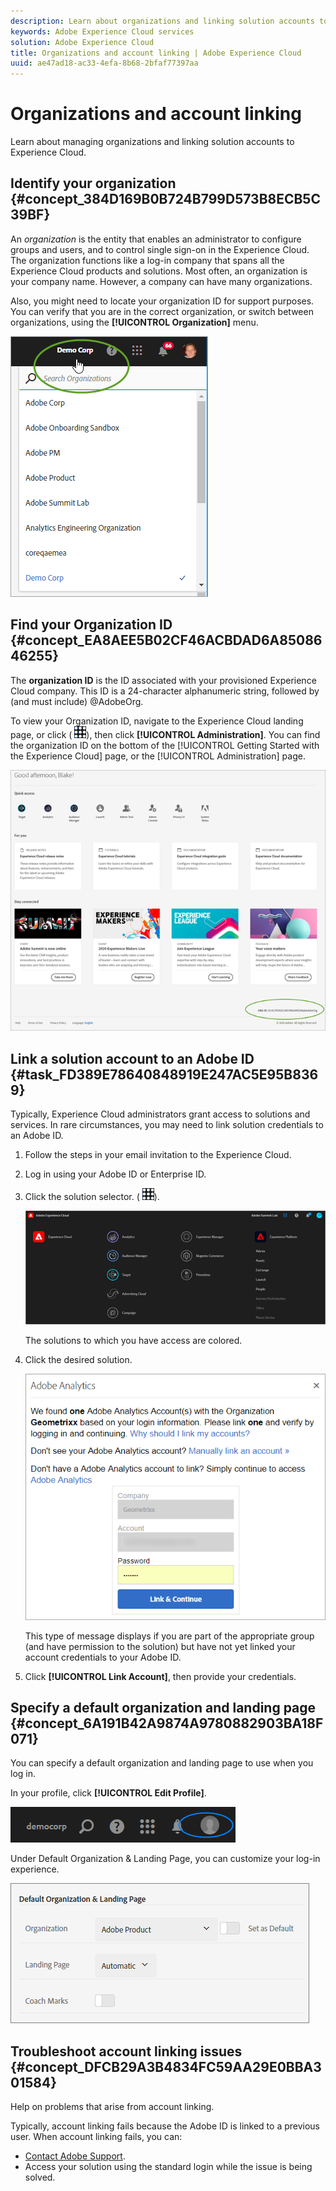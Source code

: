 ```yaml
---
description: Learn about organizations and linking solution accounts to Experience Cloud.
keywords: Adobe Experience Cloud services
solution: Adobe Experience Cloud
title: Organizations and account linking | Adobe Experience Cloud
uuid: ae47ad18-ac33-4efa-8b68-2bfaf77397aa
---
```


# Organizations and account linking

Learn about managing organizations and linking solution accounts to Experience Cloud.

## Identify your organization {#concept_384D169B0B724B799D573B8ECB5C39BF}

An *organization* is the entity that enables an administrator to configure groups and users, and to control single sign-on in the Experience Cloud. The organization functions like a log-in company that spans all the Experience Cloud products and solutions. Most often, an organization is your company name. However, a company can have many organizations. 

Also, you might need to locate your organization ID for support purposes. You can verify that you are in the correct organization, or switch between organizations, using the **[!UICONTROL Organization]** menu. 

![Step Result](assets/organization-switch.png) 

## Find your Organization ID {#concept_EA8AEE5B02CF46ACBDAD6A8508646255}

The **organization ID** is the ID associated with your provisioned Experience Cloud company. This ID is a 24-character alphanumeric string, followed by (and must include) @AdobeOrg.

To view your Organization ID, navigate to the Experience Cloud landing page, or click ( ![](assets/menu-icon.png)), then click **[!UICONTROL Administration]**. You can find the organization ID on the bottom of the [!UICONTROL Getting Started with the Experience Cloud] page, or the [!UICONTROL Administration] page.

![](assets/administration-page.png) 

## Link a solution account to an Adobe ID {#task_FD389E78640848919E247AC5E95B8369}

Typically, Experience Cloud administrators grant access to solutions and services. In rare circumstances, you may need to link solution credentials to an Adobe ID.

1. Follow the steps in your email invitation to the Experience Cloud.
1. Log in using your Adobe ID or Enterprise ID.
1. Click the solution selector. ( ![](assets/menu-icon.png)).

   ![](assets/solutions-active.png)

   The solutions to which you have access are colored.
1. Click the desired solution.

   ![](assets/analytics-link-accounts.png)

   This type of message displays if you are part of the appropriate group (and have permission to the solution) but have not yet linked your account credentials to your Adobe ID.
1. Click **[!UICONTROL Link Account]**, then provide your credentials.

## Specify a default organization and landing page {#concept_6A191B42A9874A9780882903BA18F071}

You can specify a default organization and landing page to use when you log in.

In your profile, click **[!UICONTROL Edit Profile]**.

![](assets/edit-profile.png)

Under Default Organization & Landing Page, you can customize your log-in experience.

![](assets/default-organization.png)

## Troubleshoot account linking issues {#concept_DFCB29A3B4834FC59AA29E0BBA301584}

Help on problems that arise from account linking.

Typically, account linking fails because the Adobe ID is linked to a previous user. When account linking fails, you can:

* [Contact Adobe Support](https://helpx.adobe.com/marketing-cloud/contact-support.html).
* Access your solution using the standard login while the issue is being solved.
